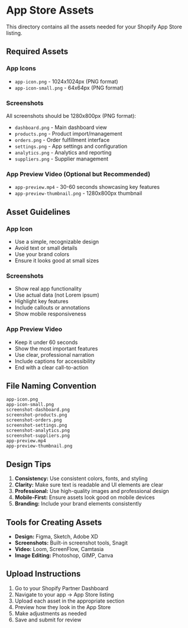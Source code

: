 # App Store Assets

This directory contains all the assets needed for your Shopify App Store listing.

## Required Assets

### App Icons
- `app-icon.png` - 1024x1024px (PNG format)
- `app-icon-small.png` - 64x64px (PNG format)

### Screenshots
All screenshots should be 1280x800px (PNG format):
- `dashboard.png` - Main dashboard view
- `products.png` - Product import/management
- `orders.png` - Order fulfillment interface
- `settings.png` - App settings and configuration
- `analytics.png` - Analytics and reporting
- `suppliers.png` - Supplier management

### App Preview Video (Optional but Recommended)
- `app-preview.mp4` - 30-60 seconds showcasing key features
- `app-preview-thumbnail.png` - 1280x800px thumbnail

## Asset Guidelines

### App Icon
- Use a simple, recognizable design
- Avoid text or small details
- Use your brand colors
- Ensure it looks good at small sizes

### Screenshots
- Show real app functionality
- Use actual data (not Lorem ipsum)
- Highlight key features
- Include callouts or annotations
- Show mobile responsiveness

### App Preview Video
- Keep it under 60 seconds
- Show the most important features
- Use clear, professional narration
- Include captions for accessibility
- End with a clear call-to-action

## File Naming Convention

```
app-icon.png
app-icon-small.png
screenshot-dashboard.png
screenshot-products.png
screenshot-orders.png
screenshot-settings.png
screenshot-analytics.png
screenshot-suppliers.png
app-preview.mp4
app-preview-thumbnail.png
```

## Design Tips

1. **Consistency:** Use consistent colors, fonts, and styling
2. **Clarity:** Make sure text is readable and UI elements are clear
3. **Professional:** Use high-quality images and professional design
4. **Mobile-First:** Ensure assets look good on mobile devices
5. **Branding:** Include your brand elements consistently

## Tools for Creating Assets

- **Design:** Figma, Sketch, Adobe XD
- **Screenshots:** Built-in screenshot tools, Snagit
- **Video:** Loom, ScreenFlow, Camtasia
- **Image Editing:** Photoshop, GIMP, Canva

## Upload Instructions

1. Go to your Shopify Partner Dashboard
2. Navigate to your app → App Store listing
3. Upload each asset in the appropriate section
4. Preview how they look in the App Store
5. Make adjustments as needed
6. Save and submit for review
